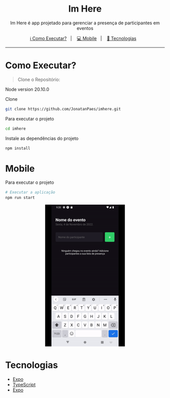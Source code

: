 <h1 align="center">
 Im Here
</h1>

<p align="center">
  Im Here é app projetado para gerenciar a presença de participantes em eventos
</p>

<p align="center">
  <a href="#como-executar">ℹ️ Como Executar?</a>&nbsp;&nbsp;&nbsp;|&nbsp;&nbsp;&nbsp;
  <a href="#mobile">💻 Mobile</a>&nbsp;&nbsp;&nbsp;|&nbsp;&nbsp;&nbsp;
  <a href="#tecnologias">🚀 Tecnologias</a>&nbsp;&nbsp;&nbsp;
</p>

---

# Como Executar?

> Clone o Repositório:

Node version 20.10.0

Clone

```bash
git clone https://github.com/JonatanPaes/imhere.git
```

Para executar o projeto

```bash
cd imhere
```

Instale as dependências do projeto

```bash
npm install
```


# Mobile
Para executar o projeto

```sh
# Executar a aplicação
npm run start
```

<p align="center">
  <img alt="Demonstration Mobile" src="./preview/imhere.gif" width="50%" height="50%" />
</p>

# Tecnologias
- [Expo](https://expo.dev/)
- [TypeScript](https://github.com/microsoft/TypeScript)
- [Expo](https://reactnative.dev/)
